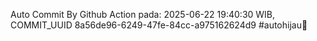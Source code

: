 Auto Commit By Github Action pada: 2025-06-22 19:40:30 WIB, COMMIT_UUID 8a56de96-6249-47fe-84cc-a975162624d9 #autohijau🗿
